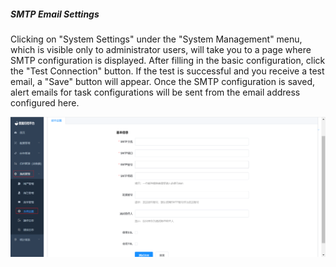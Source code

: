##### SMTP Email Settings

Clicking on "System Settings" under the "System Management" menu, which is visible only to administrator users, will take you to a page where SMTP configuration is displayed. After filling in the basic configuration, click the "Test Connection" button. If the test is successful and you receive a test email, a "Save" button will appear. Once the SMTP configuration is saved, alert emails for task configurations will be sent from the email address configured here.

![image-20230621105006375](../../../images/whaleal-data/image-20230621105006375.png)

